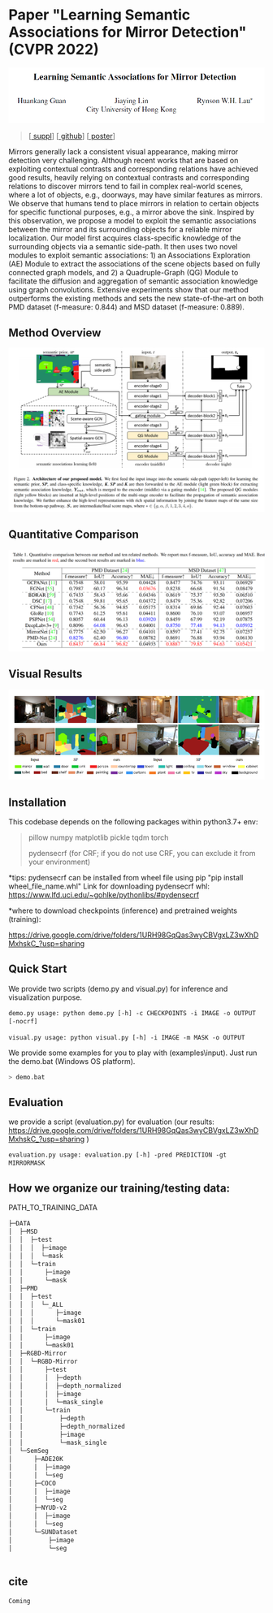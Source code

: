 # Paper "Learning Semantic Associations for Mirror Detection" (CVPR 2022)

![image-20220320010628363](_readme_doc/title.png)

> [<a href="_readme_doc/CVPR1159_Mirror_detection_supplementary_material_2022.pdf"> suppl</a>] [<a href="https://github.com/guanhuankang/Learning-Semantic-Associations-for-Mirror-Detection"> github</a>]  [<a href="_readme_doc/cvpr22_01159_poster.pdf"> poster</a>]

Mirrors generally lack a consistent visual appearance, making mirror detection very challenging. Although recent
works that are based on exploiting contextual contrasts and corresponding relations have achieved good results, heavily
relying on contextual contrasts and corresponding relations to discover mirrors tend to fail in complex real-world
scenes, where a lot of objects, e.g., doorways, may have similar features as mirrors. We observe that humans tend
to place mirrors in relation to certain objects for specific functional purposes, e.g., a mirror above the sink. Inspired
by this observation, we propose a model to exploit the semantic associations between the mirror and its surrounding
objects for a reliable mirror localization. Our model first acquires class-specific knowledge of the surrounding
objects via a semantic side-path. It then uses two novel modules to exploit semantic associations: 1) an Associations
Exploration (AE) Module to extract the associations of the scene objects based on fully connected graph models,
and 2) a Quadruple-Graph (QG) Module to facilitate the diffusion and aggregation of semantic association knowledge
using graph convolutions. Extensive experiments show that our method outperforms the existing methods and sets
the new state-of-the-art on both PMD dataset (f-measure: 0.844) and MSD dataset (f-measure: 0.889).



## Method Overview

![image-20220521183824498](_readme_doc/image-20220521183824498.png)

## Quantitative Comparison

![image-20220522103830396](_readme_doc/image-20220522103830396.png)



## Visual Results

![image-20220522165823713](_readme_doc/image-20220522165823713.png)



## Installation

This codebase depends on the following packages within python3.7+ env:

> pillow
> numpy
> matplotlib
> pickle
> tqdm
> torch
>
> pydensecrf (for CRF; if you do not use CRF, you can exclude it from your environment)

*tips: 
pydensecrf can be installed from wheel file using pip "pip install wheel_file_name.whl"
Link for downloading pydensecrf whl: https://www.lfd.uci.edu/~gohlke/pythonlibs/#pydensecrf

*where to download checkpoints (inference) and pretrained weights (training):

https://drive.google.com/drive/folders/1URH98GqQas3wyCBVgxLZ3wXhDMxhskC_?usp=sharing



## Quick Start

We provide two scripts (demo.py and visual.py) for inference and visualization purpose. 

```shell
demo.py usage: python demo.py [-h] -c CHECKPOINTS -i IMAGE -o OUTPUT [-nocrf]

visual.py usage: python visual.py [-h] -i IMAGE -m MASK -o OUTPUT
```

We provide some examples for you to play with (examples\input). Just run the demo.bat (Windows OS platform). 

```bash
> demo.bat
```



## Evaluation
we provide a script (evaluation.py) for evaluation (our results: https://drive.google.com/drive/folders/1URH98GqQas3wyCBVgxLZ3wXhDMxhskC_?usp=sharing )

```shell
evaluation.py usage: evaluation.py [-h] -pred PREDICTION -gt MIRRORMASK
```



## How we organize our training/testing data:
PATH_TO_TRAINING_DATA

```shell
├─DATA
│  ├─MSD
│  │  ├─test
│  │  │  ├─image
│  │  │  └─mask
│  │  └─train
│  │      ├─image
│  │      └─mask
│  ├─PMD
│  │  ├─test
│  │  │  └─_ALL
│  │  │      ├─image
│  │  │      └─mask01
│  │  └─train
│  │      ├─image
│  │      └─mask01
│  ├─RGBD-Mirror
│  │  └─RGBD-Mirror
│  │      ├─test
│  │      │  ├─depth
│  │      │  ├─depth_normalized
│  │      │  ├─image
│  │      │  └─mask_single
│  │      └─train
│  │          ├─depth
│  │          ├─depth_normalized
│  │          ├─image
│  │          └─mask_single
│  └─SemSeg
│      ├─ADE20K
│      │  ├─image
│      │  └─seg
│      ├─COCO
│      │  ├─image
│      │  └─seg
│      ├─NYUD-v2
│      │  ├─image
│      │  └─seg
│      └─SUNDataset
│          ├─image
│          └─seg


```



## cite

```raw
Coming
```

